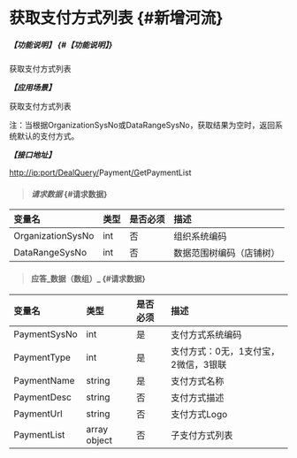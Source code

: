 # 获取支付方式列表 {#新增河流}

##### _【功能说明】_ {#【功能说明】}

获取支付方式列表

_**【应用场景】**_

获取支付方式列表

注：当根据OrganizationSysNo或DataRangeSysNo，获取结果为空时，返回系统默认的支付方式。

_**【接口地址】**_

[http://ip:port/DealQuery/](http://ip:port/HMAction/River/AddRiver)Payment[/G](http://ip:port/HMAction/River/AddRiver)etPaymentList

> #### _请求数据_ {#请求数据}

| 变量名 | 类型 | 是否必须 | 描述 |
| :--- | :--- | :--- | :--- |
| OrganizationSysNo | int | 否 | 组织系统编码 |
| DataRangeSysNo | int | 否 | 数据范围树编码（店铺树） |

> #### 应答_数据（数组）_ {#请求数据}

| 变量名 | 类型 | 是否必须 | 描述 |
| :--- | :--- | :--- | :--- |
| PaymentSysNo | int | 是 | 支付方式系统编码 |
| PaymentType | int | 是 | 支付方式：0无，1支付宝，2微信，3银联 |
| PaymentName | string | 是 | 支付方式名称 |
| PaymentDesc | string | 否 | 支付方式描述 |
| PaymentUrl | string | 否 | 支付方式Logo |
| PaymentList | array object | 否 | 子支付方式列表 |



